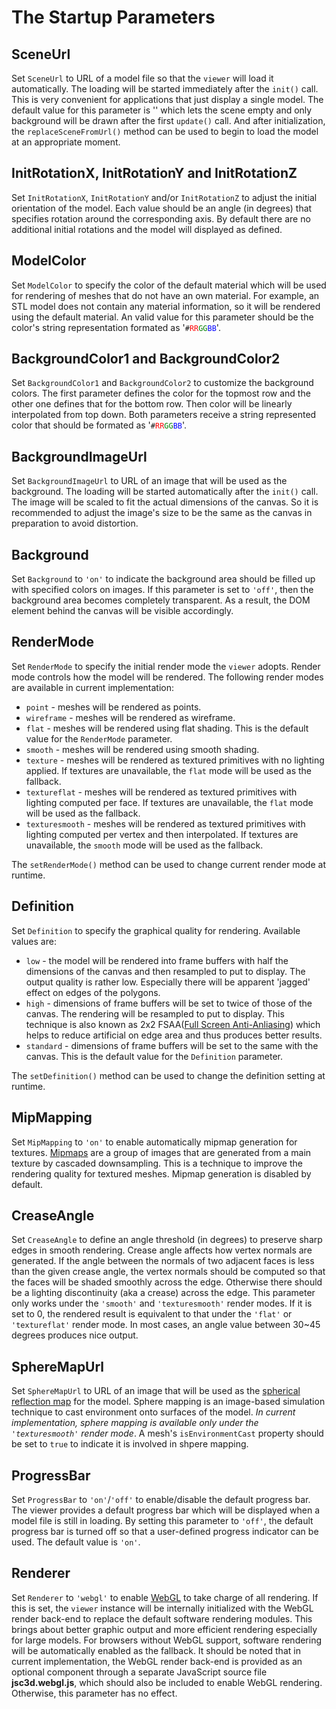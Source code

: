 # The Startup Parameters #

## SceneUrl ##

Set `SceneUrl` to URL of a model file so that the `viewer` will load it automatically. The loading will be started immediately after the `init()` call. This is very convenient for applications that just display a single model. The default value for this parameter is '' which lets the scene empty and only background will be drawn after the first `update()` call. And after initialization, the `replaceSceneFromUrl()` method can be used to begin to load the model at an appropriate moment.

## InitRotationX, InitRotationY and InitRotationZ ##

Set `InitRotationX`, `InitRotationY` and/or `InitRotationZ` to adjust the initial orientation of the model. Each value should be an angle (in degrees) that specifies rotation around the corresponding axis. By default there are no additional initial rotations and the model will displayed as defined.

## ModelColor ##

Set `ModelColor` to specify the color of the default material which will be used for rendering of meshes that do not have an own material. For example, an STL model does not contain any material information, so it will be rendered using the default material. An valid value for this parameter should be the color's string representation formated as '`#`<font color='red'><code>RR</code></font><font color='green'><code>GG</code></font><font color='blue'><code>BB</code></font>'.

## BackgroundColor1 and BackgroundColor2 ##

Set `BackgroundColor1` and `BackgroundColor2` to customize the background colors. The first parameter defines the color for the topmost row and the other one defines that for the bottom row. Then color will be linearly interpolated from top down. Both parameters receive a string represented color that should be formated as '`#`<font color='red'><code>RR</code></font><font color='green'><code>GG</code></font><font color='blue'><code>BB</code></font>'.

## BackgroundImageUrl ##

Set `BackgroundImageUrl` to URL of an image that will be used as the background. The loading will be started automatically after the `init()` call. The image will be scaled to fit the actual dimensions of the canvas. So it is recommended to adjust the image's size to be the same as the canvas in preparation to avoid distortion.

## Background ##

Set `Background` to `'on'` to indicate the background area should be filled up with specified colors on images. If this parameter is set to `'off'`, then the background area becomes completely transparent. As a result, the DOM element behind the canvas will be visible accordingly.

## RenderMode ##

Set `RenderMode` to specify the initial render mode the `viewer` adopts. Render mode controls how the model will be rendered. The following render modes are available in current implementation:

  * `point` - meshes will be rendered as points.
  * `wireframe` - meshes will be rendered as wireframe.
  * `flat` - meshes will be rendered using flat shading. This is the default value for the `RenderMode` parameter.
  * `smooth` - meshes will be rendered using smooth shading.
  * `texture` - meshes will be rendered as textured primitives with no lighting applied. If textures are unavailable, the `flat` mode will be used as the fallback.
  * `textureflat` - meshes will be rendered as textured primitives with lighting computed per face. If textures are unavailable, the `flat` mode will be used as the fallback.
  * `texturesmooth` - meshes will be rendered as textured primitives with lighting computed per vertex and then interpolated. If textures are unavailable, the `smooth` mode will be used as the fallback.

The `setRenderMode()` method can be used to change current render mode at runtime.

## Definition ##

Set `Definition` to specify the graphical quality for rendering. Available values are:

  * `low` - the model will be rendered into frame buffers with half the dimensions of the canvas and then resampled to put to display. The output quality is rather low. Especially there will be apparent 'jagged' effect on edges of the polygons.
  * `high` - dimensions of frame buffers will be set to twice of those of the canvas. The rendering will be resampled to put to display. This technique is also known as 2x2 FSAA([Full Screen Anti-Anliasing](http://en.wikipedia.org/wiki/FSAA#Super_sampling_.2F_full-scene_anti-aliasing)) which helps to reduce artificial on edge area and thus produces better results.
  * `standard` - dimensions of frame buffers will be set to the same with the canvas. This is the default value for the `Definition` parameter.

The `setDefinition()` method can be used to change the definition setting at runtime.

## MipMapping ##

Set `MipMapping` to `'on'` to enable automatically mipmap generation for textures. [Mipmaps](http://en.wikipedia.org/wiki/Mipmap) are a group of images that are generated from a main texture by cascaded downsampling. This is a technique to improve the rendering quality for textured meshes. Mipmap generation is disabled by default.

## CreaseAngle ##

Set `CreaseAngle` to define an angle threshold (in degrees) to preserve sharp edges in smooth rendering. Crease angle affects how vertex normals are generated. If the angle between the normals of two adjacent faces is less than the given crease angle, the vertex normals should be computed so that the faces will be shaded smoothly across the edge. Otherwise there should be a lighting discontinuity (aka a crease) across the edge. This parameter only works under the `'smooth'` and `'texturesmooth'` render modes. If it is set to 0, the rendered result is equivalent to that under the `'flat'` or `'textureflat'` render mode. In most cases, an angle value between 30~45 degrees produces nice output.

## SphereMapUrl ##

Set `SphereMapUrl` to URL of an image that will be used as the [spherical reflection map](http://en.wikipedia.org/wiki/Reflection_mapping#Sphere_mapping) for the model. Sphere mapping is an image-based simulation technique to cast environment onto surfaces of the model. _In current implementation, sphere mapping is available only under the `'texturesmooth'` render mode_. A mesh's `isEnvironmentCast` property should be set to `true` to indicate it is involved in shpere mapping.

## ProgressBar ##

Set `ProgressBar` to `'on'`/`'off'` to enable/disable the default progress bar. The viewer provides a default progress bar which will be displayed when a model file is still in loading. By setting this parameter to `'off'`, the default progress bar is turned off so that a user-defined progress indicator can be used. The default value is `'on'`.

## Renderer ##

Set `Renderer` to `'webgl'` to enable [WebGL](http://en.wikipedia.org/wiki/WebGL) to take charge of all rendering. If this is set, the `viewer` instance will be internally initialized with the WebGL render back-end to replace the default software rendering modules. This brings about better graphic output and more efficient rendering especially for large models. For browsers without WebGL support, software rendering will be automatically enabled as the fallback. It should be noted that in current implementation, the WebGL render back-end is provided as an optional component through a separate JavaScript source file **jsc3d.webgl.js**, which should also be included to enable WebGL rendering. Otherwise, this parameter has no effect.